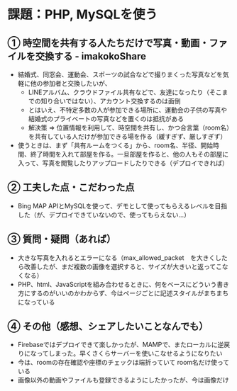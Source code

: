# 課題：PHP, MySQLを使う

## ① 時空間を共有する人たちだけで写真・動画・ファイルを交換する - imakokoShare
- 結婚式、同窓会、運動会、スポーツの試合などで撮りまくった写真などを気軽に他の参加者と交換したいが、
  - LINEアルバム、クラウドファイル共有などで、友達になったり（そこまでの知り合いではない）、アカウント交換するのは面倒
  - とはいえ、不特定多数の人が参加できる場所に、運動会の子供の写真や結婚式のプライベートの写真などを置くのは抵抗がある
  - 解決策 ⇒ 位置情報を利用して、時空間を共有し、かつ合言葉（room名）を共有している人だけが参加できる場を作る（緩すぎず、厳しすぎず）
- 使うときは、まず「共有ルームをつくる」から、room名、半径、開始時間、終了時間を入れて部屋を作る。一旦部屋を作ると、他の人もその部屋に入って、写真を閲覧したりアップロードしたりできる（デプロイできれば）

## ② 工夫した点・こだわった点
- Bing MAP APIとMySQLを使って、デモとして使ってもらえるレベルを目指した（が、デプロイできていないので、使ってもらえない…）

## ③ 質問・疑問（あれば）
- 大きな写真を入れるとエラーになる（max_allowed_packet　を大きくしたら改善したが、まだ複数の画像を選択すると、サイズが大きいと返ってこなくなる）
- PHP、html、JavaScriptを組み合わせるときに、何をベースにどういう書き方にするのがいいのかわからず、今はページごとに記述スタイルがまちまちになっている
  
## ④ その他（感想、シェアしたいことなんでも）
- Firebaseではデプロイできて楽しかったが、MAMPで、またローカルに逆戻りになってしまった。早くさくらサーバーを使いこなせるようになりたい
- 今は、roomの存在確認や座標のチェックは端折っていて room名だけ使っている
- 画像以外の動画やファイルも登録できるようにしたかったが、今は画像だけ

